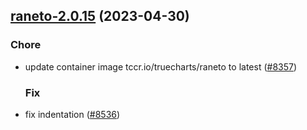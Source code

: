 

## [raneto-2.0.15](https://github.com/truecharts/charts/compare/raneto-2.0.14...raneto-2.0.15) (2023-04-30)

### Chore

- update container image tccr.io/truecharts/raneto to latest ([#8357](https://github.com/truecharts/charts/issues/8357))
  
  ### Fix

- fix indentation ([#8536](https://github.com/truecharts/charts/issues/8536))
  
  
